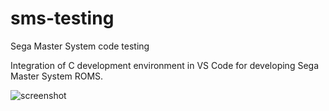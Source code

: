 # sms-testing
Sega Master System code testing

Integration of C development environment in VS Code for developing Sega Master System ROMS.

![screenshot](https://i.ibb.co/n6fJJ1n/Capture.png)
